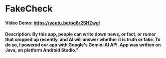 # FakeCheck
#### Video Demo:  https://youtu.be/pg8r2SHZwgI
#### Description: By this app, people can write down news, or fact, or rumor that cropped up recently, and AI will answer whether it is truth or fake. To do so, I powered our app with Google's Gemini AI API. App was written on Java, on platform Android Studio."